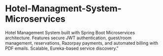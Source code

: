 # Hotel-Managment-System-Microservices
Hotel Management System built with Spring Boot Microservices architecture. Features secure JWT authentication, guest/room management, reservations, Razorpay payments, and automated billing with PDF emails. Scalable, Eureka-based service discovery."
